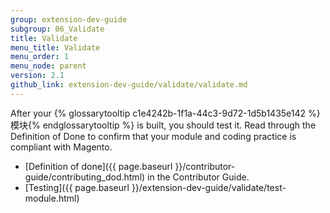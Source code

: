 ```yaml
---
group: extension-dev-guide
subgroup: 06_Validate
title: Validate
menu_title: Validate
menu_order: 1
menu_node: parent
version: 2.1
github_link: extension-dev-guide/validate/validate.md
---
```


After your {% glossarytooltip c1e4242b-1f1a-44c3-9d72-1d5b1435e142 %}模块{% endglossarytooltip %} is built, you should test it. Read through the Definition of Done to confirm that your module and coding practice is compliant with Magento.

* [Definition of done]({{ page.baseurl }}/contributor-guide/contributing_dod.html) in the Contributor Guide.
* [Testing]({{ page.baseurl }}/extension-dev-guide/validate/test-module.html)
